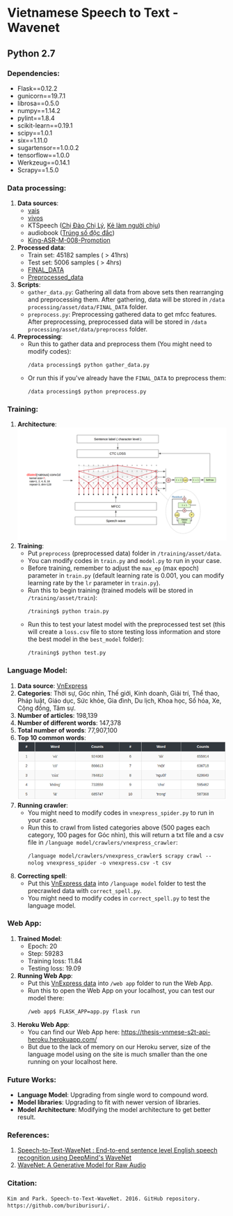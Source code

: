 # Vietnamese Speech to Text - Wavenet

## Python 2.7

### Dependencies: 
* Flask==0.12.2
* gunicorn==19.7.1
* librosa==0.5.0
* numpy==1.14.2
* pylint==1.8.4
* scikit-learn==0.19.1
* scipy==1.0.1
* six==1.11.0
* sugartensor==1.0.0.2
* tensorflow==1.0.0
* Werkzeug==0.14.1
* Scrapy==1.5.0

### Data processing: 
1. **Data sources**:
    * [vais](https://vais.vn/)
    * [vivos](https://ailab.hcmus.edu.vn/vivos)
    * KTSpeech ([Chị Đào Chị Lý](http://www.sachnoionline.com/nghe-sach/chi-dao-chi-ly-nguoi-doc-thuy-tien), [Kẻ làm người chịu](http://www.sachnoionline.com/nghe-sach/ke-lam-nguoi-chiu-nguoi-doc-thuy-tien))
    * audiobook ([Trúng số độc đắc](http://www.sachnoionline.com/nghe-sach/trung-so-doc-dac-nguoi-doc-thuy-tien))
    * [King-ASR-M-008-Promotion](http://kingline.speechocean.com/exchange.php?id=19296&act=view)
2. **Processed data**:
    * Train set: 45182 samples ( > 41hrs) 
    * Test set: 5006 samples ( > 4hrs)
    * [FINAL_DATA](https://drive.google.com/file/d/1JkNYrtx-V9fPoCMAX2Ei4sn09qGIJNYY/view?usp=sharing)
    * [Preprocessed_data](https://drive.google.com/file/d/1fCQH4paGIKp6xJCU4zBJNznHZZsLH7-z/view?usp=sharing)
3. **Scripts**:
    * `gather_data.py`: Gathering all data from above sets then rearranging and preprocessing them. After gathering, data will be stored in `/data processing/asset/data/FINAL_DATA` folder.
    * `preprocess.py`: Preprocessing gathered data to get mfcc features. After preprocessing, preprocessed data will be stored in `/data processing/asset/data/preprocess` folder.
4. **Preprocessing**:
    * Run this to gather data and preprocess them (You might need to modify codes):  
        ```
        /data processing$ python gather_data.py
        ```
    * Or run this if you've already have the `FINAL_DATA` to preprocess them:  
        ```
        /data processing$ python preprocess.py
        ```

### Training:
1. **Architecture**:
    ![Architecture](/images/architecture.png)
2. **Training**:
    * Put `preprocess` (preprocessed data) folder in `/training/asset/data`.
    * You can modify codes in `train.py` and `model.py` to run in your case.
    * Before training, remember to adjust the `max_ep` (max epoch) parameter in `train.py` (default learning rate is 0.001, you can modify learning rate by the `lr` parameter in `train.py`).
    * Run this to begin training (trained models will be stored in `/training/asset/train`):  
        ```
        /training$ python train.py
        ```
    * Run this to test your latest model with the preprocessed test set (this will create a `loss.csv` file to store testing loss information and store the best model in the `best_model` folder):  
        ```
        /training$ python test.py
        ```

### Language Model:
1. **Data source**: [VnExpress](https://vnexpress.net/)
2. **Categories**: Thời sự, Góc nhìn, Thế giới, Kinh doanh, Giải trí, Thể thao, Pháp luật, Giáo dục, Sức khỏe, Gia đình, Du lịch, Khoa học, Số hóa, Xe, Cộng đồng, Tâm sự.
3. **Number of articles**: 198,139 
4. **Number of different words**: 147,378 
5. **Total number of words**: 77,907,100 
6. **Top 10 common words**: 
    ![Top 10 common words](/images/top10_common_words_table.png)
7. **Running crawler**:
    * You might need to modify codes in `vnexpress_spider.py` to run in your case.
    * Run this to crawl from listed categories above (500 pages each category, 100 pages for Góc nhìn), this will return a txt file and a csv file in `/language model/crawlers/vnexpress_crawler`:  
        ```
        /language model/crawlers/vnexpress_crawler$ scrapy crawl --nolog vnexpress_spider -o vnexpress.csv -t csv
        ```
8. **Correcting spell**:
    * Put this [VnExpress data](https://drive.google.com/file/d/1WA-LX3AZif_U4NMO2CXWxgJxsrXv82Ol/view?usp=sharing) into `/language model` folder to test the precrawled data with `correct_spell.py`.
    * You might need to modify codes in `correct_spell.py` to test the language model.

### Web App:
1. **Trained Model**:
    * Epoch: 20 
    * Step: 59283 
    * Training loss: 11.84 
    * Testing loss: 19.09 
2. **Running Web App**:
    * Put this [VnExpress data](https://drive.google.com/file/d/1WA-LX3AZif_U4NMO2CXWxgJxsrXv82Ol/view?usp=sharing) into `/web app` folder to run the Web App.
    * Run this to open the Web App on your localhost, you can test our model there:  
        ```
        /web app$ FLASK_APP=app.py flask run
        ```
3. **Heroku Web App**:
    * You can find our Web App here: https://thesis-vnmese-s2t-api-heroku.herokuapp.com/
    * But due to the lack of memory on our Heroku server, size of the language model using on the site is much smaller than the one running on your localhost here.

### Future Works:
* **Language Model**: Upgrading from single word to compound word.
* **Model libraries**: Upgrading to fit with newer version of libraries.
* **Model Architecture**: Modifying the model architecture to get better result.

### References:
1. [Speech-to-Text-WaveNet : End-to-end sentence level English speech recognition using DeepMind's WaveNet](https://github.com/buriburisuri/speech-to-text-wavenet)
2. [WaveNet: A Generative Model for Raw Audio](https://arxiv.org/abs/1609.03499)

### Citation:
```
Kim and Park. Speech-to-Text-WaveNet. 2016. GitHub repository. https://github.com/buriburisuri/.
```
